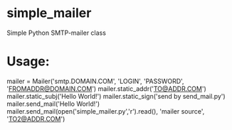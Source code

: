 # simple_mailer
Simple Python SMTP-mailer class

# Usage:

mailer = Mailer('smtp.DOMAIN.COM', 'LOGIN', 'PASSWORD', 'FROMADDR@DOMAIN.COM')
mailer.static_addr('TO@ADDR.COM')
mailer.static_subj('Hello World!')
mailer.static_sign('send by send_mail.py')
mailer.send_mail('Hello World!')
mailer.send_mail(open('simple_mailer.py','r').read(), 'mailer source', 'TO2@ADDR.COM')
